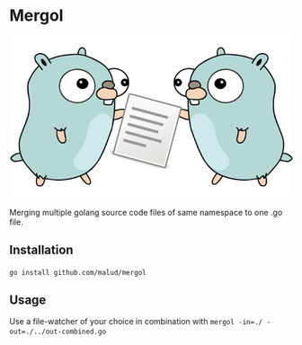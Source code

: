 # Mergol
![](https://github.com/malud/mergol/blob/master/mergol.png)

Merging multiple golang source code files of same namespace to one .go file.

## Installation

`go install github.com/malud/mergol`

## Usage

Use a file-watcher of your choice in combination with `mergol -in=./ -out=./../out-combined.go`  

